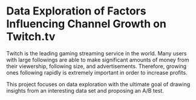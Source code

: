 # Data Exploration of Factors Influencing Channel Growth on Twitch.tv
Twitch is the leading gaming streaming service in the world. Many users with large followings are able to make significant amounts of money from their viewership, following size, and advertisements. Therefore, growing ones following rapidly is extremely important in order to increase profits.

This project focuses on data exploration with the ultimate goal of drawing insights from an interesting data set and proposing an A/B test.
